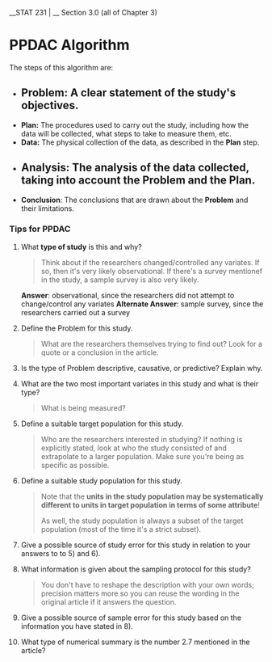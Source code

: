 __STAT 231 | __ Section 3.0 (all of Chapter 3)

# PPDAC Algorithm

The steps of this algorithm are:

- **Problem:** A clear statement of the study's objectives.
  - 
- **Plan:** The procedures used to carry out the study, including how the data will be collected, what steps to take to measure them, etc.
- **Data:** The physical collection of the data, as described in the **Plan** step.
- **Analysis**: The analysis of the data collected, taking into account the **Problem** and the **Plan**.
  - 
- **Conclusion**: The conclusions that are drawn about the **Problem** and their limitations.



### Tips for PPDAC

1. What **type of study** is this and why?

   > Think about if the researchers changed/controlled any variates. If so, then it's very likely observational. If there's a survey mentionef in the study, a sample survey is also very likely.

   __Answer__: observational, since the researchers did not attempt to change/control any variates
   __Alternate Answer__: sample survey, since the researchers carried out a survey

2. Define the Problem for this study.

   > What are the researchers themselves trying to find out? Look for a quote or a conclusion in the article.

3. Is the type of Problem descriptive, causative, or predictive?
   Explain why.

4. What are the two most important variates in this study and
   what is their type?

   > What is being measured?

5. Define a suitable target population for this study.

   > Who are the researchers interested in studying? If nothing is explicitly stated, look at who the study consisted of and extrapolate to a larger population. Make sure you're being as specific as possible.

6. Define a suitable study population for this study.

   > Note that the __units in the study population may be systematically different to units in target population in terms of some attribute__!
   >
   > As well, the study population is always a subset of the target population (most of the time it's a strict subset).

7. Give a possible source of study error for this study in relation
   to your answers to to 5) and 6).

8. What information is given about the sampling protocol for this
   study?

   > You don't have to reshape the description with your own words; precision matters more so you can reuse the wording in the original article if it answers the question.

9. Give a possible source of sample error for this study based on
   the information you have stated in 8).

10. What type of numerical summary is the number 2.7 mentioned
    in the article?